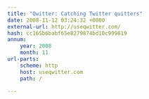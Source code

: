 ```yaml
---
title: "Qwitter: Catching Twitter quitters"
date: 2008-11-12 03:24:32 +0000
external-url: http://useqwitter.com/
hash: cc165b6babf65e8279874bd10c999819
annum:
    year: 2008
    month: 11
url-parts:
    scheme: http
    host: useqwitter.com
    path: /

---
```




